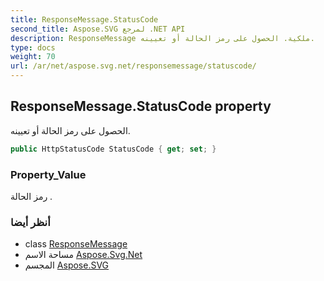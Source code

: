 ```yaml
---
title: ResponseMessage.StatusCode
second_title: Aspose.SVG لمرجع .NET API
description: ResponseMessage ملكية. الحصول على رمز الحالة أو تعيينه.
type: docs
weight: 70
url: /ar/net/aspose.svg.net/responsemessage/statuscode/
---
```

## ResponseMessage.StatusCode property

الحصول على رمز الحالة أو تعيينه.

```csharp
public HttpStatusCode StatusCode { get; set; }
```

### Property_Value

رمز الحالة .

### أنظر أيضا

* class [ResponseMessage](../)
* مساحة الاسم [Aspose.Svg.Net](../../responsemessage/)
* المجسم [Aspose.SVG](../../../)


